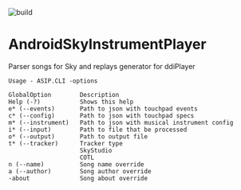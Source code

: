 ![build](https://github.com/mixa3607/AndroidSkyInstrumentPlayer/workflows/build/badge.svg)
# AndroidSkyInstrumentPlayer
Parser songs for Sky and replays generator for ddiPlayer
```
Usage - ASIP.CLI -options

GlobalOption        Description
Help (-?)           Shows this help
e* (--events)       Path to json with touchpad events
c* (--config)       Path to json with touchpad specs
m* (--instrument)   Path to json with musical instrument config
i* (--input)        Path to file that be processed
o* (--output)       Path to output file
t* (--tracker)      Tracker type
                    SkyStudio
                    COTL
n (--name)          Song name override
a (--author)        Song author override
-about              Song about override
```
